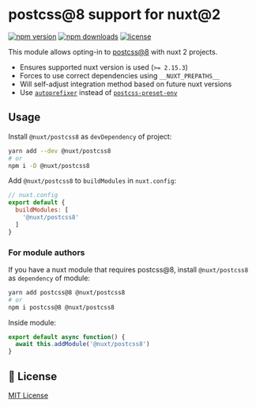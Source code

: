 # postcss@8 support for nuxt@2

[![npm version][npm-version-src]][npm-version-href]
[![npm downloads][npm-downloads-src]][npm-downloads-href]
[![license][license-src]][license-href]

This module allows opting-in to [postcss@8](https://github.com/postcss/postcss/releases/tag/8.0.0) with nuxt 2 projects.

- Ensures supported nuxt version is used (`>= 2.15.3`)
- Forces to use correct dependencies using `__NUXT_PREPATHS__`
- Will self-adjust integration method based on future nuxt versions
- Use [`autoprefixer`](https://github.com/postcss/autoprefixer) instead of [`postcss-preset-env`](https://github.com/csstools/postcss-preset-env)

## Usage

Install `@nuxt/postcss8` as `devDependency` of project:

```sh
yarn add --dev @nuxt/postcss8
# or
npm i -D @nuxt/postcss8
```

Add `@nuxt/postcss8` to `buildModules` in `nuxt.config`:

```js
// nuxt.config
export default {
  buildModules: [
    '@nuxt/postcss8'
  ]
}
```

### For module authors

If you have a nuxt module that requires postcss@8, install `@nuxt/postcss8` as `dependency` of module:

```sh
yarn add postcss@8 @nuxt/postcss8
# or
npm i postcss@8 @nuxt/postcss8
```

Inside module:
```js
export default async function() {
  await this.addModule('@nuxt/postcss8')
}
```

## 📑 License

[MIT License](./LICENSE)

<!-- Badges -->
[npm-version-src]: https://flat.badgen.net/npm/v/@nuxt/postcss8
[npm-version-href]: https://npmjs.com/package/@nuxt/postcss8
[npm-downloads-src]: https://flat.badgen.net/npm/dm/@nuxt/postcss8
[npm-downloads-href]: https://npmjs.com/package/@nuxt/postcss8
[license-src]: https://flat.badgen.net/github/license/nuxt/postcss8
[license-href]: https://npmjs.com/package/@nuxt/postcss8
